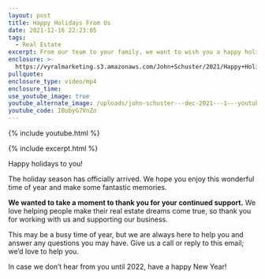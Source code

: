```yaml
---
layout: post
title: Happy Holidays From Us
date: 2021-12-16 22:23:05
tags:
  - Real Estate
excerpt: From our team to your family, we want to wish you a happy holiday season.
enclosure: >-
  https://vyralmarketing.s3.amazonaws.com/John+Schuster/2021/Happy+Holidays+From+Us.mp4
pullquote:
enclosure_type: video/mp4
enclosure_time:
use_youtube_image: true
youtube_alternate_image: /uploads/john-schuster---dec-2021---1---youtube.jpg
youtube_code: IBubyG7VnZo
---
```

{% include youtube.html %}

{% include excerpt.html %}

Happy holidays to you\!

The holiday season has officially arrived. We hope you enjoy this wonderful time of year and make some fantastic memories.

**We wanted to take a moment to thank you for your continued support.** We love helping people make their real estate dreams come true, so thank you for working with us and supporting our business.

This may be a busy time of year, but we are always here to help you and answer any questions you may have. Give us a call or reply to this email; we’d love to help you.

In case we don’t hear from you until 2022, have a happy New Year\!<br>
